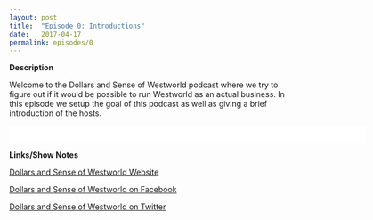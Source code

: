```yaml
---
layout: post
title:  "Episode 0: Introductions"
date:   2017-04-17
permalink: episodes/0
---
```

__**Description**__

Welcome to the Dollars and Sense of Westworld podcast where we try to figure out if it would be possible to run Westworld as an actual business. In this episode we setup the goal of this podcast as well as giving a brief introduction of the hosts.

<iframe style="border: none" src="//html5-player.libsyn.com/embed/episode/id/5258354/height/50/width/640/theme/standard-mini/autonext/no/thumbnail/no/autoplay/no/preload/no/no_addthis/no/direction/backward/" height="30" width="640" scrolling="no"  allowfullscreen webkitallowfullscreen mozallowfullscreen oallowfullscreen msallowfullscreen></iframe>

__**Links/Show Notes**__

[Dollars and Sense of Westworld Website](http://dollarsandsenseofwestworld.com)

[Dollars and Sense of Westworld on Facebook](https://www.facebook.com/DollarsAndSenseOfWestworld)

[Dollars and Sense of Westworld on Twitter](https://twitter.com/_dasow)

